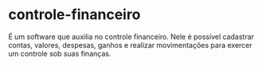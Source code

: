 # controle-financeiro

É um software que auxilia no controle financeiro. Nele é possível cadastrar contas, valores, despesas, ganhos e realizar movimentações para exercer um 
controle sob suas finanças.
